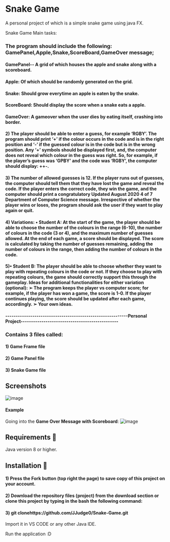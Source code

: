 # Snake Game
A personal project of which is a  simple snake game using java FX. 

Snake Game Main tasks: 

### The program should include the following: GamePanel,Apple,Snake,ScoreBoard,GameOver message;
#### GamePanel-- A grid of which houses the apple and snake along with a scoreboard.
#### Apple: Of which should be randomly generated on the grid.
#### Snake: Should grow everytime an apple is eaten by the snake. 
#### ScoreBoard: Should display the score when a snake eats a apple.
#### GameOver: A gameover when the user dies by eating itself, crashing into border.


####  2) The player should be able to enter a guess, for example ‘RGBY’. The program should print ‘+’ if the colour occurs in the code and is in the right position and ‘-’ if the guessed colour is in the code but is in the wrong position. Any ‘+’ symbols should be displayed first, and, the computer does not reveal which colour in the guess was right. So, for example, if the player’s guess was ‘GPBY’ and the code was ‘RGBY’, the computer should display: ++-.

####  3) The number of allowed guesses is 12. If the player runs out of guesses, the computer should tell them that they have lost the game and reveal the code. If the player enters the correct code, they win the game, and the computer should print a congratulatory Updated August 2020 4 of 7 Department of Computer Science message. Irrespective of whether the player wins or loses, the program should ask the user if they want to play again or quit. 

####  4) Variations: • Student A: At the start of the game, the player should be able to choose the number of the colours in the range (6-10), the number of colours in the code (3 or 4), and the maximum number of guesses allowed. At the end of each game, a score should be displayed. The score is calculated by taking the number of guesses remaining, adding the number of colours in the range, then adding the number of colours in the code. 

####  5)• Student B: The player should be able to choose whether they want to play with repeating colours in the code or not. If they choose to play with repeating colours, the game should correctly support this through the gameplay. Ideas for additional functionalities for either variation (optional): ➢ The program keeps the player vs computer score; for example, if the player has won a game, the score is 1-0. If the player continues playing, the score should be updated after each game, accordingly. ➢ Your own ideas.

#### -----------------------------------------------------------Personal Project-----------------------------------------------

### Contains 3 files called:
#### 1) Game Frame file
#### 2) Game Panel file
#### 3) Snake Game file


## Screenshots

![image](https://user-images.githubusercontent.com/73240114/147375838-79dee557-631a-433a-8920-306de5bfd43f.png)

#### Example

Going into the **Game Over Message with Scoreboard**: 
![image](https://user-images.githubusercontent.com/73240114/147375804-75f76e22-8286-4a4a-a568-8ca11ca42afe.png)


## Requirements 🔧
Java version 8 or higher.

## Installation 🔌
#### 1) Press the Fork button (top right the page) to save copy of this project on your account.

#### 2) Download the repository files (project) from the download section or clone this project by typing in the bash the following command:

#### 3) git clonehttps://github.com/JJudge0/Snake-Game.git
Import it in VS CODE or any other Java IDE.

Run the application :D
